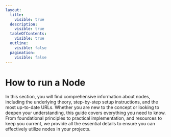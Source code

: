 ```yaml
---
layout:
  title:
    visible: true
  description:
    visible: true
  tableOfContents:
    visible: true
  outline:
    visible: false
  pagination:
    visible: false
---
```


# How to run a Node

In this section, you will find comprehensive information about nodes, including the underlying theory, step-by-step setup instructions, and the most up-to-date URLs. Whether you are new to the concept or looking to deepen your understanding, this guide covers everything you need to know. From foundational principles to practical implementation, and resources to keep you current, we provide all the essential details to ensure you can effectively utilize nodes in your projects.

